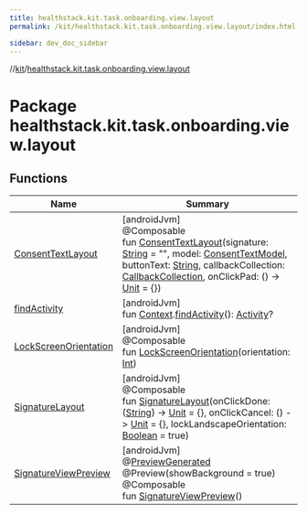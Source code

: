 ```yaml
---
title: healthstack.kit.task.onboarding.view.layout
permalink: /kit/healthstack.kit.task.onboarding.view.layout/index.html

sidebar: dev_doc_sidebar
---
```

//[kit](../../index.html)/[healthstack.kit.task.onboarding.view.layout](index.html)



# Package healthstack.kit.task.onboarding.view.layout



## Functions


| Name | Summary |
|---|---|
| [ConsentTextLayout](-consent-text-layout.html) | [androidJvm]<br>@Composable<br>fun [ConsentTextLayout](-consent-text-layout.html)(signature: [String](https://kotlinlang.org/api/latest/jvm/stdlib/kotlin/-string/index.html) = &quot;&quot;, model: [ConsentTextModel](../healthstack.kit.task.onboarding.model/-consent-text-model/index.html), buttonText: [String](https://kotlinlang.org/api/latest/jvm/stdlib/kotlin/-string/index.html), callbackCollection: [CallbackCollection](../healthstack.kit.task.base/-callback-collection/index.html), onClickPad: () -&gt; [Unit](https://kotlinlang.org/api/latest/jvm/stdlib/kotlin/-unit/index.html) = {}) |
| [findActivity](find-activity.html) | [androidJvm]<br>fun [Context](https://developer.android.com/reference/kotlin/android/content/Context.html).[findActivity](find-activity.html)(): [Activity](https://developer.android.com/reference/kotlin/android/app/Activity.html)? |
| [LockScreenOrientation](-lock-screen-orientation.html) | [androidJvm]<br>@Composable<br>fun [LockScreenOrientation](-lock-screen-orientation.html)(orientation: [Int](https://kotlinlang.org/api/latest/jvm/stdlib/kotlin/-int/index.html)) |
| [SignatureLayout](-signature-layout.html) | [androidJvm]<br>@Composable<br>fun [SignatureLayout](-signature-layout.html)(onClickDone: ([String](https://kotlinlang.org/api/latest/jvm/stdlib/kotlin/-string/index.html)) -&gt; [Unit](https://kotlinlang.org/api/latest/jvm/stdlib/kotlin/-unit/index.html) = {}, onClickCancel: () -&gt; [Unit](https://kotlinlang.org/api/latest/jvm/stdlib/kotlin/-unit/index.html) = {}, lockLandscapeOrientation: [Boolean](https://kotlinlang.org/api/latest/jvm/stdlib/kotlin/-boolean/index.html) = true) |
| [SignatureViewPreview](-signature-view-preview.html) | [androidJvm]<br>@[PreviewGenerated](../healthstack.kit.annotation/-preview-generated/index.html)<br>@Preview(showBackground = true)<br>@Composable<br>fun [SignatureViewPreview](-signature-view-preview.html)() |

